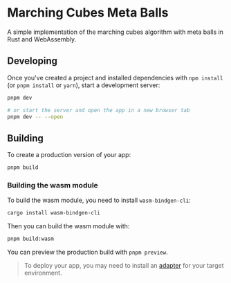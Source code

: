 # Marching Cubes Meta Balls

A simple implementation of the marching cubes algorithm with meta balls in Rust and WebAssembly.

## Developing

Once you've created a project and installed dependencies with `npm install` (or `pnpm install` or `yarn`), start a development server:

```bash
pnpm dev

# or start the server and open the app in a new browser tab
pnpm dev -- --open
```

## Building

To create a production version of your app:

```bash
pnpm build
```

### Building the wasm module

To build the wasm module, you need to install `wasm-bindgen-cli`:

```bash
cargo install wasm-bindgen-cli
```

Then you can build the wasm module with:

```bash
pnpm build:wasm
```

You can preview the production build with `pnpm preview`.

> To deploy your app, you may need to install an [adapter](https://svelte.dev/docs/kit/adapters) for your target environment.
